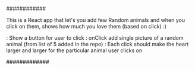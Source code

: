 ############

This is a React app that let's you add few Random animals and when you click on them, shows how much you love them (based on click) :)

: Show a button for user to click
: onClick add single picture of a random animal (from list of 5 added in the repo)
: Each click should make the heart larger and larger for the particular animal user clicks on

#############
